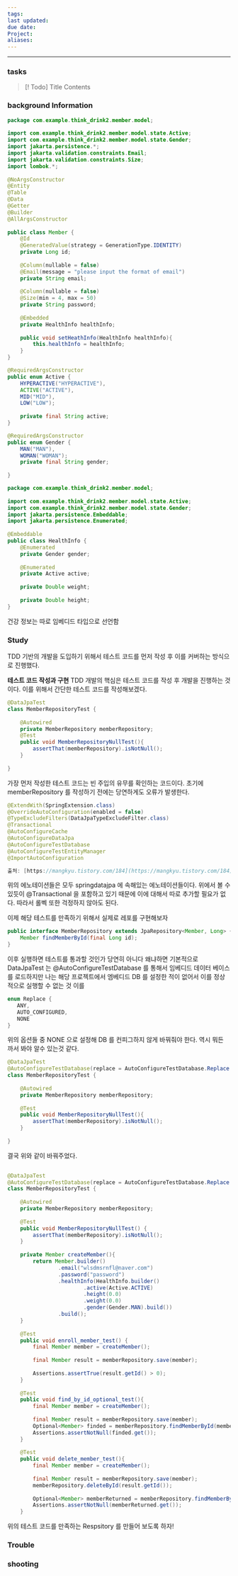 ```yaml
---
tags: 
last updated: 
due date: 
Project: 
aliases:
---
```

--- 
### tasks

> [! Todo] Title
> Contents

### background Information

```java
package com.example.think_drink2.member.model;  
  
import com.example.think_drink2.member.model.state.Active;  
import com.example.think_drink2.member.model.state.Gender;  
import jakarta.persistence.*;  
import jakarta.validation.constraints.Email;  
import jakarta.validation.constraints.Size;  
import lombok.*;  
  
@NoArgsConstructor  
@Entity  
@Table  
@Data  
@Getter  
@Builder  
@AllArgsConstructor  
  
public class Member {  
    @Id  
    @GeneratedValue(strategy = GenerationType.IDENTITY)  
    private Long id;  
  
    @Column(nullable = false)  
    @Email(message = "please input the format of email")  
    private String email;  
  
    @Column(nullable = false)  
    @Size(min = 4, max = 50)  
    private String password;  
  
    @Embedded  
    private HealthInfo healthInfo;  
  
    public void setHeathInfo(HealthInfo healthInfo){  
        this.healthInfo = healthInfo;  
    }  
}
```

```java
@RequiredArgsConstructor  
public enum Active {  
    HYPERACTIVE("HYPERACTIVE"),  
    ACTIVE("ACTIVE"),  
    MID("MID"),  
    LOW("LOW");  
  
    private final String active;  
}

@RequiredArgsConstructor  
public enum Gender {  
    MAN("MAN"),  
    WOMAN("WOMAN");  
    private final String gender;  
  
}
```

```java
package com.example.think_drink2.member.model;  
  
import com.example.think_drink2.member.model.state.Active;  
import com.example.think_drink2.member.model.state.Gender;  
import jakarta.persistence.Embeddable;  
import jakarta.persistence.Enumerated;  
  
@Embeddable  
public class HealthInfo {  
    @Enumerated  
    private Gender gender;  
  
    @Enumerated  
    private Active active;  
  
    private Double weight;  
  
    private Double height;  
}

```

건강 정보는 따로 임베디드 타입으로 선언함

### Study

TDD 기반의 개발을 도입하기 위해서 테스트 코드를 먼저 작성 후 이를 커버하는 방식으로 진행했다.

**테스트 코드 작성과 구현**
TDD 개발의 핵심은 테스트 코드를 작성 후 개발을 진행하는 것이다. 이를 위해서 간단한 테스트 코드를 작성해보겠다.


```java
@DataJpaTest  
class MemberRepositoryTest {  
      
    @Autowired  
    private MemberRepository memberRepository;  
    @Test  
    public void MemberRepositoryNullTest(){  
        assertThat(memberRepository).isNotNull();  
    }  
  
}
```

가장 먼저 작성한 테스트 코드는 빈 주입의 유무를 확인하는 코드이다. 초기에 memberRepository 를 작성하기 전에는 당연하게도 오류가 발생한다. 
```java
@ExtendWith(SpringExtension.class)
@OverrideAutoConfiguration(enabled = false)
@TypeExcludeFilters(DataJpaTypeExcludeFilter.class)
@Transactional
@AutoConfigureCache
@AutoConfigureDataJpa
@AutoConfigureTestDatabase
@AutoConfigureTestEntityManager
@ImportAutoConfiguration

출처: [https://mangkyu.tistory.com/184](https://mangkyu.tistory.com/184) [MangKyu's Diary:티스토리]
```

위의 에노테이션들은 모두 springdatajpa 에 속해있는 에노테이션들이다. 위에서 볼 수 있듯이 @Transactional 을 포함하고 있기 때문에 이에 대해서 따로 추가할 필요가 없다. 따라서 롤벡 또한 걱정하지 않아도 된다.


이제 해당 테스트를 만족하기 위해서 실제로 레포를 구현해보자
```java
public interface MemberRepository extends JpaRepository<Member, Long> {  
    Member findMemberById(final Long id);  
}
```


이후 실행하면 테스트를 통과할 것인가 당연히 아니다 왜냐하면 기본적으로 DataJpaTest 는 @AutoConfigureTestDatabase 를 통해서 임베디드 데이터 베이스를 로드하지만 나는 해당 프로젝트에서 엠베디드 DB 를 설정한 적이 없어서 이를 정상적으로 실행할 수 없는 것 이를 

```java
enum Replace {  
   ANY,  
   AUTO_CONFIGURED,  
   NONE  
}
```

위의 옵션들 중 NONE 으로 설정해 DB 를 컨피그하지 않게 바꿔줘야 한다. 역시 뭐든 까서 봐야 알수 있는것 같다.

```java
@DataJpaTest  
@AutoConfigureTestDatabase(replace = AutoConfigureTestDatabase.Replace.NONE)  
class MemberRepositoryTest {  
  
    @Autowired  
    private MemberRepository memberRepository;  
  
    @Test  
    public void MemberRepositoryNullTest(){  
        assertThat(memberRepository).isNotNull();  
    }  
      
}
```

결국 위와 같이 바꿔주었다.

```java
  
@DataJpaTest  
@AutoConfigureTestDatabase(replace = AutoConfigureTestDatabase.Replace.NONE)  
class MemberRepositoryTest {  
  
    @Autowired  
    private MemberRepository memberRepository;  
  
    @Test  
    public void MemberRepositoryNullTest() {  
        assertThat(memberRepository).isNotNull();  
    }  
  
    private Member createMember(){  
        return Member.builder()  
                .email("wlsdmsrnfl@naver.com")  
                .password("password")  
                .healthInfo(HealthInfo.builder()  
                        .active(Active.ACTIVE)  
                        .height(0.0)  
                        .weight(0.0)  
                        .gender(Gender.MAN).build())  
                .build();  
    }  
  
    @Test  
    public void enroll_member_test() {  
        final Member member = createMember();  
  
        final Member result = memberRepository.save(member);  
  
        Assertions.assertTrue(result.getId() > 0);  
    }  
  
    @Test  
    public void find_by_id_optional_test(){  
        final Member member = createMember();  
  
        final Member result = memberRepository.save(member);  
        Optional<Member> finded = memberRepository.findMemberById(member.getId());  
        Assertions.assertNotNull(finded.get());  
    }  
  
    @Test  
    public void delete_member_test(){  
        final Member member = createMember();  
  
        final Member result = memberRepository.save(member);  
        memberRepository.deleteById(result.getId());  
  
        Optional<Member> memberReturned = memberRepository.findMemberById(result.getId());  
        Assertions.assertNotNull(memberReturned.get());  
    }  
```

위의 테스트 코드를 만족하는 Respsitory 를 만들어 보도록 하자!








### Trouble





### shooting
